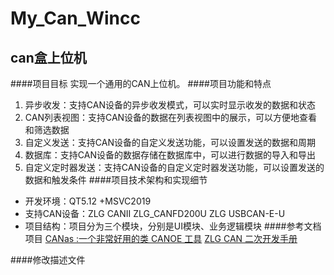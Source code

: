 # My_Can_Wincc
## can盒上位机
####项目目标
实现一个通用的CAN上位机。
####项目功能和特点
1. 异步收发：支持CAN设备的异步收发模式，可以实时显示收发的数据和状态
2. CAN列表视图：支持CAN设备的数据在列表视图中的展示，可以方便地查看和筛选数据
3. 自定义发送：支持CAN设备的自定义发送功能，可以设置发送的数据和周期
4. 数据库：支持CAN设备的数据存储在数据库中，可以进行数据的导入和导出
5. 自定义定时器发送：支持CAN设备的自定义定时器发送功能，可以设置发送的数据和触发条件
####项目技术架构和实现细节
- 开发环境：QT5.12 +MSVC2019
- 支持CAN设备：ZLG CANII ZLG_CANFD200U ZLG USBCAN-E-U
- 项目结构：项目分为三个模块，分别是UI模块、业务逻辑模块
####参考文档 项目
[CANas :一个非常好用的类 CANOE 工具](https://blog.csdn.net/lushoumin/article/details/70209954/ "https://blog.csdn.net/lushoumin/article/details/70209954/")
[ZLG CAN 二次开发手册]()

####修改描述文件

